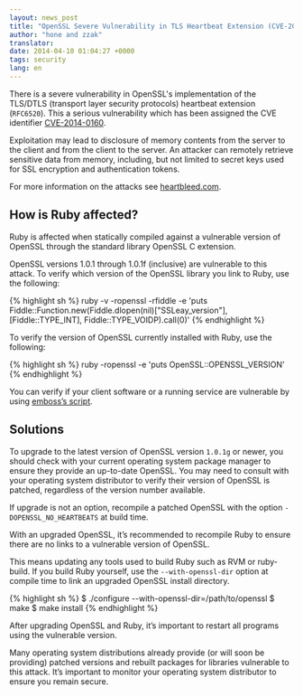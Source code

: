 ```yaml
---
layout: news_post
title: "OpenSSL Severe Vulnerability in TLS Heartbeat Extension (CVE-2014-0160)"
author: "hone and zzak"
translator:
date: 2014-04-10 01:04:27 +0000
tags: security
lang: en
---
```


There is a severe vulnerability in OpenSSL's implementation of the TLS/DTLS
(transport layer security protocols) heartbeat extension (`RFC6520`).
This a serious vulnerability which has been assigned the CVE identifier
[CVE-2014-0160](https://www.cve.org/CVERecord?id=CVE-2014-0160).

Exploitation may lead to disclosure of memory contents from the server to the
client and from the client to the server. An attacker can remotely retrieve
sensitive data from memory, including, but not limited to secret keys used for
SSL encryption and authentication tokens.

For more information on the attacks see [heartbleed.com](http://heartbleed.com).

## How is Ruby affected?

Ruby is affected when statically compiled against a vulnerable version of
OpenSSL through the standard library OpenSSL C extension.

OpenSSL versions 1.0.1 through 1.0.1f (inclusive) are vulnerable to this
attack. To verify which version of the OpenSSL library you link to Ruby,
use the following:

{% highlight sh %}
ruby -v -ropenssl -rfiddle -e 'puts Fiddle::Function.new(Fiddle.dlopen(nil)["SSLeay_version"], [Fiddle::TYPE_INT], Fiddle::TYPE_VOIDP).call(0)'
{% endhighlight %}

To verify the version of OpenSSL currently installed with Ruby,
use the following:

{% highlight sh %}
ruby -ropenssl -e 'puts OpenSSL::OPENSSL_VERSION'
{% endhighlight %}

You can verify if your client software or a running service are vulnerable
by using [emboss’s script](https://github.com/emboss/heartbeat).

## Solutions

To upgrade to the latest version of OpenSSL version `1.0.1g` or newer,
you should check with your current operating system package manager to ensure
they provide an up-to-date OpenSSL. You may need to consult with your
operating system distributor to verify their version of OpenSSL is patched,
regardless of the version number available.

If upgrade is not an option, recompile a patched OpenSSL with the
option `-DOPENSSL_NO_HEARTBEATS` at build time.

With an upgraded OpenSSL, it’s recommended to recompile Ruby to ensure
there are no links to a vulnerable version of OpenSSL.

This means updating any tools used to build Ruby such as RVM or ruby-build.
If you build Ruby yourself, use the `--with-openssl-dir` option at
compile time to link an upgraded OpenSSL install directory.

{% highlight sh %}
$ ./configure --with-openssl-dir=/path/to/openssl
$ make
$ make install
{% endhighlight %}

After upgrading OpenSSL and Ruby, it’s important to restart all programs
using the vulnerable version.

Many operating system distributions already provide (or will soon be
providing) patched versions and rebuilt packages for libraries vulnerable to
this attack. It’s important to monitor your operating system distributor to
ensure you remain secure.
